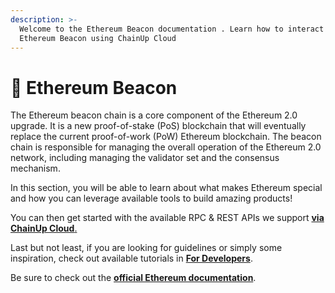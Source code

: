 ```yaml
---
description: >-
  Welcome to the Ethereum Beacon documentation . Learn how to interact with
  Ethereum Beacon using ChainUp Cloud
---
```


# 💎 Ethereum Beacon

The Ethereum beacon chain is a core component of the Ethereum 2.0 upgrade. It is a new proof-of-stake (PoS) blockchain that will eventually replace the current proof-of-work (PoW) Ethereum blockchain. The beacon chain is responsible for managing the overall operation of the Ethereum 2.0 network, including managing the validator set and the consensus mechanism.

In this section, you will be able to learn about what makes Ethereum special and how you can leverage available tools to build amazing products!

You can then get started with the available RPC & REST APIs we support [**via ChainUp Cloud**.](https://cloud.chainup.com/)

Last but not least, if you are looking for guidelines or simply some inspiration, check out available tutorials in [**For Developers**](../../introduction/for-developers/use-blockchain-api.md).

Be sure to check out the [**official Ethereum documentation**](https://ethereum.org/en/developers/docs/apis/json-rpc/).

